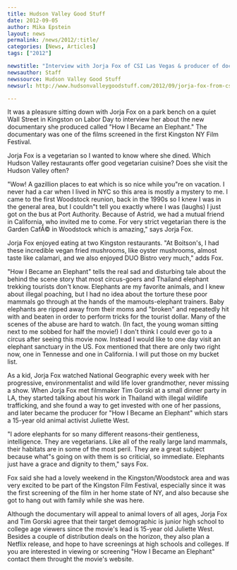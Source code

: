 ```yaml
---
title: Hudson Valley Good Stuff
date: 2012-09-05
author: Mika Epstein
layout: news
permalink: /news/2012/:title/
categories: [News, Articles]
tags: ["2012"]

newstitle: "Interview with Jorja Fox of CSI Las Vegas & producer of documentary 'How I Became an Elephant'"
newsauthor: Staff  
newssource: Hudson Valley Good Stuff  
newsurl: http://www.hudsonvalleygoodstuff.com/2012/09/jorja-fox-from-csi-las-vegas-in-kingston-to-promote-how-i-became-an-elephant.html  

---
```


It was a pleasure sitting down with Jorja Fox on a park bench on a quiet Wall Street in Kingston on Labor Day to interview her about the new documentary she produced called "How I Became an Elephant." The documentary was one of the films screened in the first Kingston NY Film Festival. 

Jorja Fox is a vegetarian so I wanted to know where she dined. Which Hudson Valley restaurants offer good vegetarian cuisine? Does she visit the Hudson Valley often? 

"Wow! A gazillion places to eat which is so nice while you"re on vacation. I never had a car when I lived in NYC so this area is mostly a mystery to me. I came to the first Woodstock reunion, back in the 1990s so I knew I was in the general area, but I couldn"t tell you exactly where I was (laughs) I just got on the bus at Port Authority. Because of Astrid, we had a mutual friend in California, who invited me to come. For very strict vegetarian there is the Garden CafÃ© in Woodstock which is amazing," says Jorja Fox.

Jorja Fox enjoyed eating at two Kingston restaurants. "At Boitson's, I had these incredible vegan fried mushrooms, like oyster mushrooms, almost taste like calamari, and we also enjoyed DUO Bistro very much," adds Fox.

"How I Became an Elephant" tells the real sad and disturbing tale about the behind the scene story that most circus-goers and Thailand elephant trekking tourists don't know. Elephants are my favorite animals, and I knew about illegal poaching, but I had no idea about the torture these poor mammals go through at the hands of the mamouts-elephant trainers. Baby elephants are ripped away from their moms and "broken" and repeatedly hit with and beaten in order to perform tricks for the tourist dollar. Many of the scenes of the abuse are hard to watch. (In fact, the young woman sitting next to me sobbed for half the movie!) I don't think I could ever go to a circus after seeing this movie now. Instead I would like to one day visit an elephant sanctuary in the US. Fox mentioned that there are only two right now, one in Tennesse and one in California. I will put those on my bucket list.

As a kid, Jorja Fox watched National Geographic every week with her progressive, environmentalist and wild life lover grandmother, never missing a show. When Jorja Fox met filmmaker Tim Gorski at a small dinner party in LA, they started talking about his work in Thailand with illegal wildlife trafficking, and she found a way to get invested with one of her passions, and later became the producer for "How I Became an Elephant" which stars a 15-year old animal activist Juliette West.

"I adore elephants for so many different reasons-their gentleness, intelligence. They are vegetarians. Like all of the really large land mammals, their habitats are in some of the most peril. They are a great subject because what"s going on with them is so criticial, so immediate. Elephants just have a grace and dignity to them," says Fox.

Fox said she had a lovely weekend in the Kingston/Woodstock area and was very excited to be part of the Kingston Film Festival, especially since it was the first screening of the film in her home state of NY, and also because she got to hang out with family while she was here.

Although the documentary will appeal to animal lovers of all ages, Jorja Fox and Tim Gorski agree that their target demographic is junior high school to college age viewers since the movie's lead is 15-year old Juliette West. Besides a couple of distribution deals on the horizon, they also plan a Netflix release, and hope to have screenings at high schools and colleges. If you are interested in viewing or screening "How I Became an Elephant" contact them throught the movie's website.  
